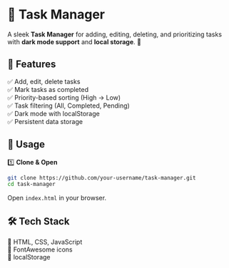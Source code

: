 # 📝 Task Manager  

A sleek **Task Manager** for adding, editing, deleting, and prioritizing tasks with **dark mode support** and **local storage**. 🚀  

## 🌟 Features  
✅ Add, edit, delete tasks  
✅ Mark tasks as completed  
✅ Priority-based sorting (High → Low)  
✅ Task filtering (All, Completed, Pending)  
✅ Dark mode with localStorage  
✅ Persistent data storage  

## 🚀 Usage  
1️⃣ **Clone & Open**  
```bash
git clone https://github.com/your-username/task-manager.git
cd task-manager
```
Open `index.html` in your browser.  

## 🛠 Tech Stack  
🔹 HTML, CSS, JavaScript  
🔹 FontAwesome icons  
🔹 localStorage  
